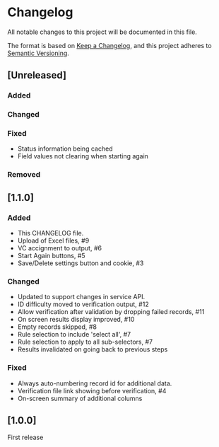 # Changelog

All notable changes to this project will be documented in this file.

The format is based on [Keep a Changelog](https://keepachangelog.com/en/1.1.0/),
and this project adheres to [Semantic Versioning](https://semver.org/spec/v2.0.0.html).

## [Unreleased]

### Added

### Changed

### Fixed

- Status information being cached
- Field values not clearing when starting again

### Removed

## [1.1.0]

### Added

- This CHANGELOG file.
- Upload of Excel files, #9
- VC accignment to output, #6
- Start Again buttons, #5
- Save/Delete settings button and cookie, #3

### Changed

- Updated to support changes in service API.
- ID difficulty moved to verification output, #12
- Allow verification after validation by dropping failed records, #11
- On screen results display improved, #10
- Empty records skipped, #8
- Rule selection to include 'select all', #7
- Rule selection to apply to all sub-selectors, #7
- Results invalidated on going back to previous steps

### Fixed
- Always auto-numbering record id for additional data.
- Verification file link showing before verification, #4
- On-screen summary of additional columns

## [1.0.0]

First release
